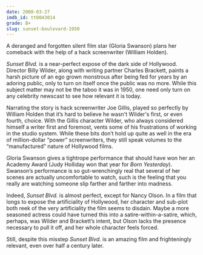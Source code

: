 ```yaml
---
date: 2008-03-27
imdb_id: tt0043014
grade: B+
slug: sunset-boulevard-1950
---
```


A deranged and forgotten silent film star (Gloria Swanson) plans her comeback with the help of a hack screenwriter (William Holden).

_Sunset Blvd._ is a near-perfect expose of the dark side of Hollywood. Director Billy Wilder, along with writing partner Charles Brackett, paints a harsh picture of an ego grown monstrous after being fed for years by an adoring public, only to turn on itself once the public was no more. While this subject matter may not be the taboo it was in 1950, one need only turn on any celebrity newscast to see how relevant it is today.

Narrating the story is hack screenwriter Joe Gillis, played so perfectly by William Holden that it’s hard to believe he wasn't Wilder's first, or even fourth, choice. With the Gillis character Wilder, who always considered himself a writer first and foremost, vents some of his frustrations of working in the studio system. While these bits don’t hold up quite as well in the era of million-dollar “power” screenwriters, they still speak volumes to the “manufactured” nature of Hollywood films.

Gloria Swanson gives a tightrope performance that should have won her an Academy Award (Judy Holliday won that year for <span data-imdb-id="tt0042276">_Born Yesterday_</span>). Swanson’s performance is so gut-wrenchingly real that several of her scenes are actually uncomfortable to watch, such is the feeling that you really are watching someone slip farther and farther into madness.

Indeed, _Sunset Blvd._ is almost perfect, except for Nancy Olson. In a film that longs to expose the artificiality of Hollywood, her character and sub-plot both reek of the very artificiality the film seems to disdain. Maybe a more seasoned actress could have turned this into a satire-within-a-satire, which, perhaps, was Wilder and Brackett’s intent, but Olson lacks the presence necessary to pull it off, and her whole character feels forced.

Still, despite this misstep _Sunset Blvd._ is an amazing film and frighteningly relevant, even over half a century later.
